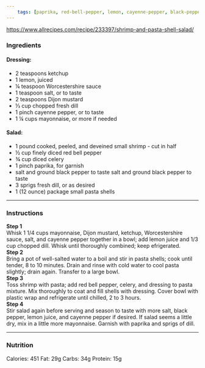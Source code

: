 ```yaml
---
	tags: [paprika, red-bell-pepper, lemon, cayenne-pepper, black-pepper, dill, dill, celery, ketchup, Worcestershire-sauce, small-pasta-shells, shrimp, Dijon-mustard, mayonnaise, salt]
---
```


https://www.allrecipes.com/recipe/233397/shrimp-and-pasta-shell-salad/

### Ingredients

#### Dressing:  
* 2 teaspoons ketchup
* 1  lemon, juiced
* ¼ teaspoon Worcestershire sauce
* 1 teaspoon salt, or to taste
* 2 teaspoons Dijon mustard
* ⅓ cup chopped fresh dill
* 1 pinch cayenne pepper, or to taste
* 1 ¼ cups mayonnaise, or more if needed
#### Salad:  
* 1 pound cooked, peeled, and deveined small shrimp - cut in half
* ½ cup finely diced red bell pepper
* ¾ cup diced celery
* 1 pinch paprika, for garnish
* salt and ground black pepper to taste  salt and ground black pepper to taste
* 3 sprigs fresh dill, or as desired
* 1 (12 ounce) package small pasta shells

---

### Instructions

**Step 1**  
Whisk 1 1/4 cups mayonnaise, Dijon mustard, ketchup, Worcestershire sauce, salt, and cayenne pepper together in a bowl; add lemon juice and 1/3 cup chopped dill. Whisk until thoroughly combined; keep efrigerated.  
**Step 2**  
Bring a pot of well-salted water to a boil and stir in pasta shells; cook until tender, 8 to 10 minutes. Drain and rinse with cold water to cool pasta slightly; drain again. Transfer to a large bowl.  
**Step 3**  
Toss shrimp with pasta; add red bell pepper, celery, and dressing to pasta mixture. Mix thoroughly to coat and fill shells with dressing. Cover bowl with plastic wrap and refrigerate until chilled, 2 to 3 hours.  
**Step 4**  
Stir salad again before serving and season to taste with more salt, black pepper, lemon juice, and cayenne pepper if desired. If salad seems a little dry, mix in a little more mayonnaise. Garnish with paprika and sprigs of dill.  

---

### Nutrition

Calories: 451  Fat: 29g  Carbs: 34g  Protein: 15g  
